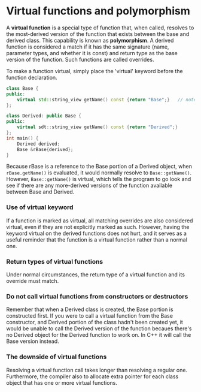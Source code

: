 # Virtual functions and polymorphism
A **virtual function** is a special type of function that, when called, resolves to the most-derived version of the function that exists between the base and derived class. This capability is known as **polymorphism**. A derived function is considered a match if it has the same signature (name, parameter types, and whether it is const) and return type as the base version of the function. Such functions are called overrides.

To make a function virtual, simply place the 'virtual' keyword before the function declaration.
```cpp
class Base {
public:
	virtual std::string_view getName() const {return "Base";} 	// note addition of virtual keyword
};

class Derived: public Base {
public:
	virtual sdt::string_view getName() const {return "Derived";}
};
int main() {
	Derived derived;
	Base &rBase{derived};
}
```
Because rBase is a reference to the Base portion of a Derived object, when `rBase.getName()` is evaluated, it would normally resolve to `Base::getName()`. However, `Base::getName()` is virtual, which tells the program to go look and see if there are any more-derived versions of the function available between Base and Derived.

### Use of virtual keyword
If a function is marked as virtual, all matching overrides are also considered virtual, even if they are not explicitly marked as such. However, having the keyword virtual on the derived functions does not hurt, and it serves as a useful reminder that the function is a virtual function rather than a normal one.
### Return types of virtual functions
Under normal circumstances, the return type of a virtual function and its override must match.
### Do not call virtual functions from constructors or destructors
Remember that when a Derived class is created, the Base portion is constructed first. If you were to call a virtual function from the Base constructor, and Derived portion of the class hadn't been created yet, it would be unable to call the Derived version of the function becaues there's no Derived object for the Derived function to work on. In C++ it will call the Base version instead.
### The downside of virtual functions
Resolving a virtual function call takes longer than resolving a regular one. Furthermore, the compiler also to allocate extra pointer for each class object that has one or more virtual functions.
